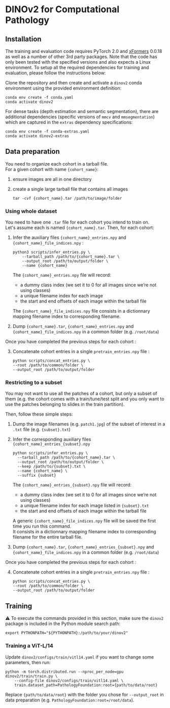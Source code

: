 # DINOv2 for Computational Pathology

## Installation

The training and evaluation code requires PyTorch 2.0 and [xFormers](https://github.com/facebookresearch/xformers) 0.0.18 as well as a number of other 3rd party packages. Note that the code has only been tested with the specified versions and also expects a Linux environment. To setup all the required dependencies for training and evaluation, please follow the instructions below:

Clone the repository and then create and activate a `dinov2` conda environment using the provided environment definition:

```shell
conda env create -f conda.yaml
conda activate dinov2
```

For dense tasks (depth estimation and semantic segmentation), there are additional dependencies (specific versions of `mmcv` and `mmsegmentation`) which are captured in the `extras` dependency specifications:

```shell
conda env create -f conda-extras.yaml
conda activate dinov2-extras
```

## Data preparation

You need to organize each cohort in a tarball file.<br>
For a given cohort with name `{cohort_name}`:

1. ensure images are all in one directory
2. create a single large tarball file that contains all images

    ```shell
    tar -cvf {cohort_name}.tar /path/to/image/folder
    ```

### Using whole dataset


You need to have one `.tar` file for each cohort you intend to train on.<br>
Let's assume each is named `{cohort_name}.tar`. Then, for each cohort:

  1. Infer the auxiliary files `{cohort_name}_entries.npy` and `{cohort_name}_file_indices.npy` :

      ```shell
      python3 scripts/infer_entries.py \
          --tarball_path /path/to/{cohort_name}.tar \
          --output_root /path/to/output/folder \
          --name {cohort_name}
      ```

      The `{cohort_name}_entries.npy` file will record:
      - a dummy class index (we set it to 0 for all images since we’re not using classes)
      - a unique filename index for each image
      - the start and end offsets of each image within the tarball file

      The `{cohort_name}_file_indices.npy` file consists in a dictionnary mapping filename index to corresponding filename.

  2. Dump `{cohort_name}.tar`, `{cohort_name}_entries.npy` and `{cohort_name}_file_indices.npy` in a common folder (e.g. `/root/data`)

  Once you have completed the previous steps for each cohort :

  3. Concatenate cohort entries in a single `pretrain_entries.npy` file :

      ```shell
      python scripts/concat_entries.py \
      --root /path/to/common/folder \
      --output_root /path/to/output/folder
      ```

### Restricting to a subset

You may not want to use all the patches of a cohort, but only a subset of them (e.g. the cohort comes with a train/tune/test split and you only want to use the patches belonging to slides in the train partition).

Then, follow these simple steps:

  1. Dump the image filenames (e.g. `patch1.jpg`) of the subset of interest in a `.txt` file (e.g. `{subset}.txt`)

  2. Infer the corresponding auxiliary files `{cohort_name}_entries_{subset}.npy`

      ```shell
      python scripts/infer_entries.py \
        --tarball_path /path/to/{cohort_name}.tar \
        --output_root /path/to/output/folder \
        --keep /path/to/{subset}.txt \
        --name {cohort_name} \
        --suffix {subset}
      ```

      The `{cohort_name}_entries_{subset}.npy` file will record:
      - a dummy class index (we set it to 0 for all images since we’re not using classes)
      - a unique filename index for each image listed in `{subset}.txt`
      - the start and end offsets of each image within the tarball file

      A generic `{cohort_name}_file_indices.npy` file will be saved the first time you run this command.<br>
      It consists in a dictionnary mapping filename index to corresponding filename for the entire tarball file.

  3. Dump `{cohort_name}.tar`, `{cohort_name}_entries_{subset}.npy` and `{cohort_name}_file_indices.npy` in a common folder (e.g. `/root/data`)

  Once you have completed the previous steps for each cohort :

  4. Concatenate cohort entries in a single `pretrain_entries.npy` file :

      ```shell
      python scripts/concat_entries.py \
      --root /path/to/common/folder \
      --output_root /path/to/output/folder
      ```

## Training

:warning: To execute the commands provided in this section, make sure the `dinov2` package is included in the Python module search path:

```shell
export PYTHONPATH="${PYTHONPATH}:/path/to/your/dinov2"
```

### Training a ViT-L/14

Update `dinov2/configs/train/vitl14.yaml` if you want to change some parameters, then run:

```shell
python -m torch.distributed.run --nproc_per_node=gpu dinov2/train/train.py \
    --config-file dinov2/configs/train/vitl14.yaml \
    train.dataset_path=PathologyFoundation:root={path/to/data/root}
```

Replace `{path/to/data/root}` with the folder you chose for `--output_root` in data preparation (e.g. `PathologyFoundation:root=/root/data`).